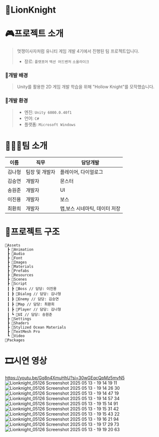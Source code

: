 # 🦁LionKnight
# 🎮프로젝트 소개
> 멋쟁이사자처럼 유니티 게임 개발 4기에서 진행된 팀 프로젝트입니다.
> - 장르: `플랫포머`  `액션 어드벤처`  `소울라이크`   
### 📌개발 배경
> Unity를 활용한 2D 게임 개발 학습을 위해 "Hollow Knight"를 모작했습니다.
### 📌개발 환경
> - 엔진: `Unity 6000.0.40f1`   
> - 언어: `C#`   
> - 플랫폼: `Microsoft Windows`   

# 👨‍👦‍👦팀 소개
|이름|직무|담당개발|
|------|---|---|
|김나형|팀장 및 개발자|플레이어, 다이얼로그|
|김승연|개발자|몬스터|
|송원준|개발자|UI|
|이진용|개발자|보스|
|최환희|개발자|맵,보스 시네마틱, 데이터 저장|

# 📁프로젝트 구조
```
📂Assets 
 ┣ 📂Animation
 ┣ 📂Audio
 ┣ 📂Font
 ┣ 📂Images
 ┣ 📂Materials
 ┣ 📂Prefabs
 ┣ 📂Resources
 ┣ 📂Scenes
 ┣ 📂Script
 ┃ ┣ 📂Boss // 담당: 이진용
 ┃ ┣ 📂Dialog // 담당: 김나형
 ┃ ┣ 📂Enemy // 담당: 김승연
 ┃ ┣ 📂Map // 담당: 최환희
 ┃ ┣ 📂Player // 담당: 김나형
 ┃ ┗ 📂UI // 담당: 송원준
 ┣ 📂Settings
 ┣ 📂Shaders
 ┣ 📂Stylized Ocean Materials
 ┣ 📂TextMesh Pro
 ┗ 📂Video
📂Packages
```

# 🎞시연 영상
https://youtu.be/Gq8n4XmuHhU?si=30wGEqcQpMz5mvN5
![Lionknight_05126 Screenshot 2025 05 13 - 19 14 19 11](https://github.com/user-attachments/assets/b0d54ff2-cbec-4ff0-a3a4-2a42d7c98e18)
![Lionknight_05126 Screenshot 2025 05 13 - 19 14 26 30](https://github.com/user-attachments/assets/3a4535f9-6a6a-42ad-9474-7de6222e3e5a)
![Lionknight_05126 Screenshot 2025 05 13 - 19 14 47 19](https://github.com/user-attachments/assets/8da873f6-fbf7-4ff6-b1f6-09aea2d01e1a)
![Lionknight_05126 Screenshot 2025 05 13 - 19 14 57 34](https://github.com/user-attachments/assets/f100e7d9-0765-46cc-81dc-94fd1a5c3dff)
![Lionknight_05126 Screenshot 2025 05 13 - 19 15 14 91](https://github.com/user-attachments/assets/962a0fa9-ed16-4bbf-b582-d137220e95ff)
![Lionknight_05126 Screenshot 2025 05 13 - 19 15 31 42](https://github.com/user-attachments/assets/f597c9f0-82cb-4f83-8707-8a7f217b682d)
![Lionknight_05126 Screenshot 2025 05 13 - 19 15 43 22](https://github.com/user-attachments/assets/bd72e280-e047-4c8e-ad49-4e43c1ed8981)
![Lionknight_05126 Screenshot 2025 05 13 - 19 16 21 94](https://github.com/user-attachments/assets/4a790bb8-75af-459d-875b-79bf896bf563)
![Lionknight_05126 Screenshot 2025 05 13 - 19 17 29 73](https://github.com/user-attachments/assets/e3fde261-b1c0-4d0f-9231-20f9ba5b5a47)
![Lionknight_05126 Screenshot 2025 05 13 - 19 19 20 63](https://github.com/user-attachments/assets/979ccf4d-a886-427b-8b93-51a4914ecaba)



